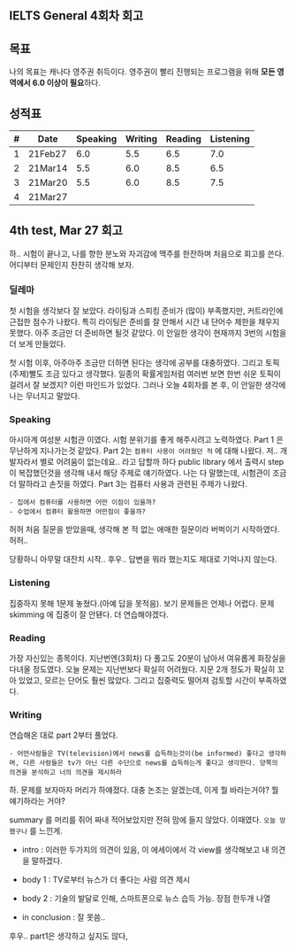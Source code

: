 ## IELTS General 4회차 회고

## 목표
나의 목표는 캐나다 영주권 취득이다. 영주권이 빨리 진행되는 프로그램을 위해 **모든 영역에서 6.0 이상이 필요**하다. 


## 성적표

| # | Date    | Speaking | Writing | Reading | Listening |
|---|---------|----------|---------|---------|-----------|
| 1 | 21Feb27 | 6.0      | 5.5     | 6.5     | 7.0       |
| 2 | 21Mar14 | 5.5      | 6.0     | 8.5     | 6.5       |
| 3 | 21Mar20 | 5.5      | 6.0     | 8.5     | 7.5       |
| 4 | 21Mar27 |          |         |         |           |

## 4th test, Mar 27 회고
하.. 시험이 끝나고, 나를 향한 분노와 자괴감에 맥주를 한잔하며 처음으로 회고를 쓴다. 어디부터 문제인지 찬찬히 생각해 보자.

### 딜레마
첫 시험을 생각보다 잘 보았다. 라이팅과 스피킹 준비가 (많이) 부족했지만, 커트라인에 근접한 점수가 나왔다. 특히 라이팅은 준비를 잘 안해서 시간 내 단어수 제한을 채우지 못했다. 아주 조금만 더 준비하면 될것 같았다. 이 안일한 생각이 현재까지 3번의 시험을 더 보게 만들었다.

첫 시험 이후, 아주아주 조금만 더하면 된다는 생각에 공부를 대충하였다. 그리고 토픽(주제)빨도 조금 있다고 생각했다. 일종의 확률게임처럼 여러번 보면 한번 쉬운 토픽이 걸려서 잘 보겠지? 이런 마인드가 있었다. 그러나 오늘 4회차를 본 후, 이 안일한 생각에 나는 무너지고 말았다.

### Speaking
아시아계 여성분 시험관 이였다. 시험 분위기를 좋게 해주시려고 노력하였다. Part 1 은 무난하게 지나가는것 같았다.
Part 2는 `컴퓨터 사용이 어려웠던 적` 에 대해 나왔다. 저.. 개발자라서 별로 어려움이 없는데요.. 라고 답할까 하다 public library 에서 출력시 step이 복잡했던것을 생각해 내서 해당 주제로 얘기하였다. 나는 다 말했는데, 시험관이 조금 더 말하라고 손짓을 하였다.
Part 3는 컴퓨터 사용과 관련된 주제가 나왔다.

```
- 집에서 컴퓨터를 사용하면 어떤 이점이 있을까?
- 수업에서 컴퓨터 활용하면 어떤점이 좋을까?
```

허허 처음 질문을 받았을때, 생각해 본 적 없는 애매한 질문이라 버벅이기 시작하였다. 허허..

당황하니 아무말 대잔치 시작.. 후우.. 답변을 뭐라 했는지도 제대로 기억나지 않는다.

### Listening
집중하지 못해 1문제 놓쳤다.(아예 답을 못적음). 보기 문제들은 언제나 어렵다. 문제 skimming 에 집중이 잘 안됀다. 더 연습해야겠다.

### Reading
가장 자신있는 종목이다. 지난번엔(3회차) 다 풀고도 20분이 남아서 여유롭게 화장실을 다녀올 정도였다.
오늘 문제는 지난번보다 확실히 어려웠다. 지문 2개 정도가 확실히 꼬아 있었고, 모르는 단어도 훨씬 많았다. 그리고 집중력도 떨어져 검토할 시간이 부족하였다.

### Writing
연습해온 대로 part 2부터 풀었다.
```
- 어떤사람들은 TV(television)에서 news를 습득하는것이(be informed) 좋다고 생각하며, 다른 사람들은 tv가 아닌 다른 수단으로 news를 습득하는게 좋다고 생각한다. 양쪽의 의견을 분석하고 너의 의견을 제시하라 
```
하. 문제를 보자마자 머리가 하얘졌다. 대충 논조는 알겠는데, 이게 뭘 바라는거야? 뭘 얘기하라는 거야?

summary 를 머리를 쥐어 짜내 적어보았지만 전혀 맘에 들지 않았다.
이때였다. `오늘 망했구나` 를 느낀게.

- intro : 이러한 두가지의 의견이 있음, 이 에세이에서 각 view를 생각해보고 내 의견을 말하겠다.

- body 1 : TV로부터 뉴스가 더 좋다는 사람 의견 제시

- body 2 : 기술의 발달로 인해, 스마트폰으로 뉴스 습득 가능. 장점 한두개 나열

- in conclusion : 잘 못씀..

후우.. part1은 생각하고 싶지도 않다,  
